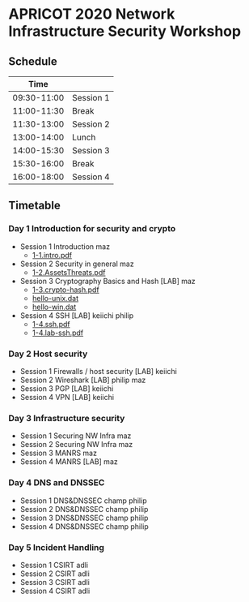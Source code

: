 # APRICOT 2020 Network Infrastructure Security Workshop

## Schedule

|Time        | 	|
|----------- | --------- |
|09:30-11:00 | Session 1 |
|11:00-11:30 | Break |
|11:30-13:00 | Session 2 |
|13:00-14:00 | Lunch |
|14:00-15:30 | Session 3 |
|15:30-16:00 | Break |
|16:00-18:00 | Session 4 |

## Timetable

### Day 1 Introduction for security and crypto
- Session 1 Introduction		maz
    - [1-1.intro.pdf](./1-1.intro.pdf)
- Session 2 Security in general	maz
    - [1-2.AssetsThreats.pdf](./1-2.AssetsThreats.pdf)
- Session 3 Cryptography Basics and Hash [LAB]	maz
    - [1-3.crypto-hash.pdf](./1-3.crypto-hash.pdf)
    - [hello-unix.dat](./hello-unix.dat)
    - [hello-win.dat](./hello-win.dat)
- Session 4 SSH [LAB]	keiichi philip
    - [1-4.ssh.pdf](./1-4.ssh.pdf)
    - [1-4.lab-ssh.pdf](./1-4.lab-ssh.pdf)

### Day 2 Host security
- Session 1 Firewalls / host security [LAB]	keiichi
- Session 2 Wireshark [LAB]	philip maz
- Session 3 PGP [LAB]		keiichi
- Session 4 VPN [LAB]		keiichi

### Day 3 Infrastructure security
- Session 1 Securing NW Infra	maz
- Session 2 Securing NW Infra	maz
- Session 3 MANRS		maz
- Session 4 MANRS [LAB]		maz

### Day 4 DNS and DNSSEC
- Session 1 DNS&DNSSEC	champ philip
- Session 2 DNS&DNSSEC	champ philip
- Session 3 DNS&DNSSEC	champ philip
- Session 4 DNS&DNSSEC	champ philip

### Day 5 Incident Handling
- Session 1 CSIRT		adli
- Session 2 CSIRT		adli
- Session 3 CSIRT		adli
- Session 4 CSIRT		adli
